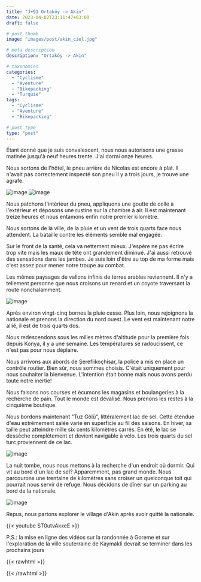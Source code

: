 ```yaml
---
title: "J+91 Ortaköy -> Akin"
date: 2023-04-02T23:11:47+03:00
draft: false

# post thumb
image: "images/post/akin_ciel.jpg"

# meta description
description: "Ortaköy -> Akin"

# taxonomies
categories:
  - "Cyclisme" 
  - "Aventure" 
  - "Bikepacking"
  - "Turquie" 
tags:
  - "Cyclisme" 
  - "Aventure" 
  - "Bikepacking" 

# post type
type: "post"
---
```


Étant donné que je suis convalescent, nous nous autorisons une grasse matinée jusqu'à neuf heures trente. J'ai dormi onze heures. 

Nous sortons de l'hôtel, le pneu arrière de Nicolas est encore à plat. Il n'avait pas correctement inspecté son pneu il y a trois jours, je trouve une agrafe. 

![image](../../images/post/akin_pneu.jpg)
![image](../../images/post/akin_agrafe.jpg)

Nous patchons l'intérieur du pneu, appliquons une goutte de colle à l'extérieur et déposons une rustine sur la chambre à air. Il est maintenant treize heures et nous entamons enfin notre premier kilomètre. 

Nous sortons de la ville, de la pluie et un vent de trois quarts face nous attendent. La bataille contre les éléments semble mal engagée. 

Sur le front de la santé, cela va nettement mieux. J'espère ne pas écrire trop vite mais les maux de tête ont grandement diminué. J'ai aussi retrouvé des sensations dans les jambes. Je suis loin d'être au top de ma forme mais c'est assez pour mener notre troupe au combat. 

Les mêmes paysages de vallons infinis de terres arables reviennent. Il n'y a tellement personne que nous croisons un renard et un coyote traversant la route nonchalamment. 

![image](../../images/post/akin_montagne.jpg)

Après environ vingt-cinq bornes la pluie cesse. Plus loin, nous rejoignons la nationale et prenons la direction du nord ouest. Le vent est maintenant notre allié, il est de trois quarts dos. 

Nous redescendons sous les milles mètres d'altitude pour la première fois depuis Konya, il y a une semaine. Les températures se radoucissent, ce n'est pas pour nous déplaire. 

Nous arrivons aux abords de Şereflikoçhisar, la police a mis en place un contrôle routier. Bien sûr, nous sommes choisis. C'était uniquement pour nous souhaiter la bienvenue. L'intention était bonne mais nous avons perdu toute notre inertie! 

Nous faisons nos courses et écumons les magasins et boulangeries à la recherche de pain. Tout le monde est dévalisé. Nous prenons les restes à la cinquième boutique. 

Nous bordons maintenant "Tuz Gölü", littéralement lac de sel. Cette étendue d'eau extrêmement salée varie en superficie au fil des saisons. En hiver, sa taille peut atteindre mille six cents kilomètres carrés. En été, le lac se dessèche complètement et devient navigable à vélo. Les trois quarts du sel turc proviennent de ce lac. 

![image](../../images/post/akin_lac.jpg)

La nuit tombe, nous nous mettons à la recherche d'un endroit où dormir. Qui vit au bord d'un lac de sel? Apparemment, pas grand monde. Nous parcourons une trentaine de kilomètres sans croiser un quelconque toit qui pourrait nous servir de refuge. Nous décidons de dîner sur un parking au bord de la nationale.

![image](../../images/post/akin_feu.jpg)

Repus, nous partons explorer le village d'Akin après avoir quitté la nationale. 
 
{{< youtube ST0utvAkxeE >}}

P.S.: la mise en ligne des vidéos sur la randonnée à Goreme et sur l'exploration de la ville souterraine de Kaymakli devrait se terminer dans les prochains jours

{{< rawhtml >}} 
<div class="strava-embed-placeholder" data-embed-type="activity" data-embed-id="8821567137"></div><script src="https://strava-embeds.com/embed.js"></script>
{{< /rawhtml >}} 
